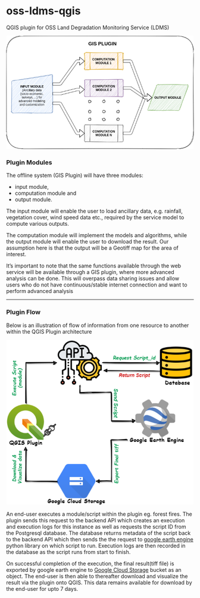 # oss-ldms-qgis

QGIS plugin for OSS Land Degradation Monitoring Service (LDMS)


![flow diagram](docs/resources/en/common/Land_degradation_oss_qgis.png "QGIS Plugin Flow Diagram")

### Plugin Modules

The offline system (GIS Plugin) will have three modules: 
- input module, 
- computation module and 
- output module. 

The input module will enable the user to load ancillary data, e.g. rainfall, vegetation cover, wind speed data etc., required by the service model to compute various outputs. 

The computation module will implement the models and algorithms, while the output module will enable the user to download the result. Our assumption here is that the output will be a Geotiff map for the area of interest.

It’s important to note that the same functions available through the web service will be available through a GIS plugin, where more advanced analysis can be done. This will overpass data sharing issues and allow users who do not have continuous/stable internet connection and want to perform advanced analysis 

---

### Plugin Flow

Below is an illustration of flow of information from one resource to another within the QGIS Plugin architecture

![flow](https://github.com/LocateIT/trends.earth/blob/master/docs/resources/en/common/QGIS_plugin_flow.png)

An end-user executes a module/script within the plugin eg. forest fires. The plugin sends this request to the backend API which creates an execution and execution logs for this instance as well as requests the script ID from the Postgresql database. The database returns metadata of the script back to the backend API which then sends the the request to [google earth engine](https://earthengine.google.com) python library on which script to run. Execution logs are then recorded in the database as the script runs from start to finish. 

On successful completion of the execution, the final result(tiff file) is exported by google earth engine to [Google Cloud Storage](https://earthengine.google.com) bucket as an object. The end-user is then able to thereafter download and visualize the result via the plugin onto QGIS. This data remains available for download by the end-user for upto 7 days. 
